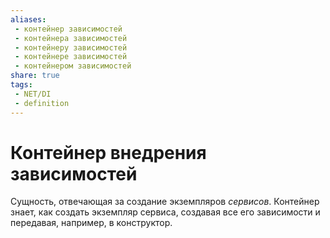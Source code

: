 ```yaml
---
aliases:
 - контейнер зависимостей
 - контейнера зависимостей
 - контейнеру зависимостей
 - контейнере зависимостей
 - контейнером зависимостей
share: true
tags:
 - NET/DI
 - definition
---
```

# Контейнер внедрения зависимостей
Сущность, отвечающая за создание экземпляров *сервисов*. Контейнер знает, как создать экземпляр сервиса, создавая все его зависимости и передавая, например, в конструктор.
